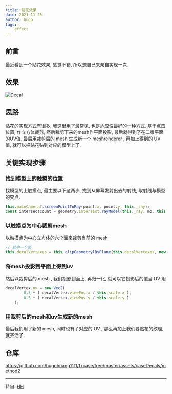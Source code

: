 ```yaml
---
title: 贴花效果
date: 2021-11-25
author: hugo
tags:
    effect
---
```


## 前言

最近看到一个贴花效果, 感觉不错, 所以想自己来亲自实现一次.


## 效果

![Decal](@assets/202111/decal.gif)


## 思路

贴花的实现方式有很多, 我这里用了最常见, 也是适应性最好的一种方式.
基于点击位置, 作立方体裁剪, 然后裁剪下来的mesh作平面投影, 最后就得到了在二维平面的UV值.
最后用裁剪后的 mesh 生成新一个 meshrenderer , 再加上得到的 UV 值, 就可以把贴花贴到对应的模型上了.

## 关键实现步骤

### 找到模型上的触摸的位置

找模型的上触摸点, 最主要以下这两步, 找到从屏幕发射出去的射线, 取射线与模型的交点.

```typescript
this.mainCamera?.screenPointToRay(point.x, point.y, this._ray);
const intersectCount = geometry.intersect.rayModel(this._ray, mo, this.modOpt);
```

### 以触摸点为中心裁剪mesh

以触摸点为中心立方体的六个面来裁剪当前的 mesh

```typescript
// 其中一个面
this.decalVertexes = this.clipGeometrylByPlane(this.decalVertexes, new Vec3( 1, 0, 0 ), this.scale.x/2);
```

### 将mesh投影到平面上得到uv

然后以裁剪后的 mesh , 我们投影到面上, 再归一化, 就可以它投影后的值当 UV 用

```typescript
decalVertex.uv = new Vec2(
        0.5 + ( decalVertex.viewPos.x / this.scale.x ),
        0.5 + ( decalVertex.viewPos.y / this.scale.y )
    );
```

### 用裁剪后的mesh和uv生成新的mesh

最后我们用了新的 mesh, 同时也有了对应的 UV , 那么再加上我们要贴花的纹理, 就齐活了.


## 仓库

https://github.com/hugohuang1111/fxcase/tree/master/assets/caseDecals/method2


---
转自: [HH](http://www.hugohuang.xyz/)

